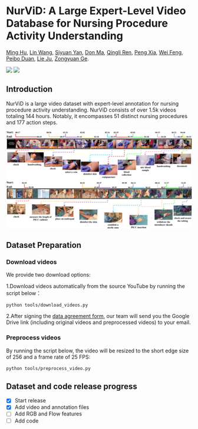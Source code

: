# NurViD: A Large Expert-Level Video Database for Nursing Procedure Activity Understanding
[Ming Hu](https://minghu0830.github.io/), [Lin Wang](https://wanglin-research.com/), [Siyuan Yan](https://github.com/SiyuanYan1), [Don Ma](), [Qingli Ren](), [Peng Xia](https://peng-xia.site/), [Wei Feng](https://fengweie.github.io/), [Peibo Duan](https://scholar.google.com/citations?user=wdIMVqsAAAAJ&hl=zh-CN), [Lie Ju](), [Zongyuan Ge](https://zongyuange.github.io/).


<a href=''><img src='https://img.shields.io/badge/Project-Page-Green'></a>  <a href=''><img src='https://img.shields.io/badge/Paper-Arxiv-red'></a>



## Introduction
NurViD is a large video dataset with expert-level annotation for nursing procedure activity understanding. NurViD consists of over 1.5k videos totaling 144 hours. Notably, it encompasses 51 distinct nursing procedures and 177 action steps.

![demo](./localization.png)

## Dataset Preparation
### Download videos
We provide two download options:

1.Download videos automatically from the source YouTube by running the script below：
```
python tools/download_videos.py
```
2.After signing the [data agreement form](), our team will send you the Google Drive link (including original videos and preprocessed videos) to your email.

### Preprocess videos
By running the script below, the video will be resized to the short edge size of 256 and a frame rate of 25 FPS:
```
python tools/preprocess_video.py
```

## Dataset and code release progress
- [x] Start release
- [x] Add video and annotation files
- [ ] Add RGB and Flow features
- [ ] Add code
